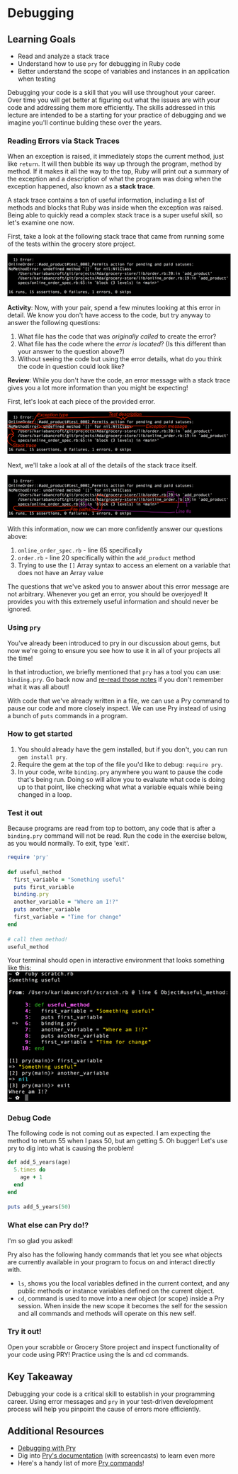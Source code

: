 # Debugging

## Learning Goals
- Read and analyze a stack trace
- Understand how to use `pry` for debugging in Ruby code
- Better understand the scope of variables and instances in an application when testing

Debugging your code is a skill that you will use throughout your career. Over time you will get better at figuring out what the issues are with your code and addressing them more efficiently. The skills addressed in this lecture are intended to be a starting for your practice of debugging and we imagine you'll continue bulding these over the years.

### Reading Errors via Stack Traces

When an exception is raised, it immediately stops the current method, just like `return`. It will then bubble its way up through the program, method by method. If it makes it all the way to the top, Ruby will print out a summary of the exception and a description of what the program was doing when the exception happened, also known as a **stack trace**.

A stack trace contains a ton of useful information, including a list of methods and blocks that Ruby was inside when the exception was raised. Being able to quickly read a complex stack trace is a super useful skill, so let's examine one now.

First, take a look at the following stack trace that came from running some of the tests within the grocery store project.

![test stack trace](images/test-stack-trace.png)

**Activity**: Now, with your pair, spend a few minutes looking at this error in detail. We know you don't have access to the code, but try anyway to answer the following questions:
1. What file has the code that was _originally called_ to create the error?
2. What file has the code where the _error is located_? (Is this different than your answer to the question above?)
3. Without seeing the code but using the error details, what do you think the code in question could look like?

**Review**: While you don't have the code, an error message with a stack trace gives you a lot more information than you might be expecting!

First, let's look at each piece of the provided error.

![test stack trace errors](images/test-stack-trace-markup-p1.png)

Next, we'll take a look at all of the details of the stack trace itself.

![test stack trace details](images/test-stack-trace-markup-p2.png)

With this information, now we can more confidently answer our questions above:
1. `online_order_spec.rb` - line 65 specifically
2.  `order.rb` - line 20 specifically within the `add_product` method
3. Trying to use the `[]` Array syntax to access an element on a variable that does not have an Array value

The questions that we've asked you to answer about this error message are not arbitrary. Whenever you get an error, you should be overjoyed! It provides you with this extremely useful information and should never be ignored.

### Using `pry`

You've already been introduced to pry in our discussion about gems, but now we're going to ensure you see how to use it in all of your projects all the time!

In that introduction, we briefly mentioned that `pry` has a tool you can use: `binding.pry`. Go back now and [re-read those notes](../../01-ruby-fundamentals/intro-to-ruby-gems.md#pry) if you don't remember what it was all about!

With code that we've already written in a file, we can use a Pry command to pause our code and more closely inspect. We can use Pry instead of using a bunch of `puts` commands in a program.

### How to get started

1. You should already have the gem installed, but if you don't, you can run `gem install pry`.
1. Require the gem at the top of the file you'd like to debug: `require pry`.
1. In your code, write `binding.pry` anywhere you want to pause the code that's being run. Doing so will allow you to evaluate what code is doing up to that point, like checking what what a variable equals while being changed in a loop.

### Test it out

Because programs are read from top to bottom, any code that is after a `binding.pry` command will not be read. Run the code in the exercise below, as you would normally. To exit, type 'exit'.

```ruby
require 'pry'

def useful_method
  first_variable = "Something useful"
  puts first_variable
  binding.pry
  another_variable = "Where am I!?"
  puts another_variable
  first_variable = "Time for change"
end

# call them method!
useful_method
```
Your terminal should open in interactive environment that looks something like this:
![binding.pry in terminal](./images/pry.png)


### Debug Code
The following code is not coming out as expected. I am expecting the method to return 55 when I pass 50, but am getting 5. Oh bugger! Let's use pry to dig into what is causing the problem!

``` Ruby
def add_5_years(age)
  5.times do
    age + 1
  end
end

puts add_5_years(50)
```

### What else can Pry do!?
I'm so glad you asked!

Pry also has the following handy commands that let you see what objects are currently available in your program to focus on and interact directly with.

- ``ls``,  shows you the local variables defined in the current context, and any public methods or instance variables defined on the current object.
- ``cd``, command is used to move into a new object (or scope) inside a Pry session. When inside the new scope it becomes the self for the session and all commands and methods will operate on this new self.


### Try it out!
Open your scrabble or Grocery Store project and inspect functionality of your code using PRY! Practice using the ls and cd commands.

## Key Takeaway
Debugging your code is a critical skill to establish in your programming career. Using error messages and `pry` in your test-driven development process will help you pinpoint the cause of errors more efficiently.

## Additional Resources
- [Debugging with Pry](https://learn.co/lessons/debugging-with-pry)
- Dig into [Pry's documentation](http://pryrepl.org/) (with screencasts) to learn even more
- Here's a handy list of more [Pry commands](https://github.com/pry/pry/wiki/State-navigation#Ls)!
